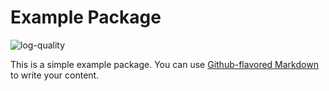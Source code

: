 # Example Package

![log-quality](https://img.shields.io/badge/log%20quality-70-brightgreen)

This is a simple example package. You can use
[Github-flavored Markdown](https://guides.github.com/features/mastering-markdown/)
to write your content.
